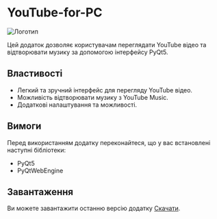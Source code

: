 # YouTube-for-PC

![Логотип](https://www.google.com/url?sa=i&url=https%3A%2F%2Fru.m.wikipedia.org%2Fwiki%2F%25D0%25A4%25D0%25B0%25D0%25B9%25D0%25BB%3AYouTube_full-color_icon_%25282017%2529.svg&psig=AOvVaw0OjrSznHONaBd5ORUQxlvq&ust=1692792006717000&source=images&cd=vfe&opi=89978449&ved=0CBAQjRxqFwoTCNDE6uOb8IADFQAAAAAdAAAAABAE)

Цей додаток дозволяє користувачам переглядати YouTube відео та відтворювати музику за допомогою інтерфейсу PyQt5.

## Властивості

- Легкий та зручний інтерфейс для перегляду YouTube відео.
- Можливість відтворювати музику з YouTube Music.
- Додаткові налаштування та можливості.

## Вимоги

Перед використанням додатку переконайтеся, що у вас встановлені наступні бібліотеки:

- PyQt5
- PyQtWebEngine

## Завантаження

Ви можете завантажити останню версію додатку [Скачати](https://drive.google.com/u/0/uc?id=1GxGtJInOoG040OiSVLgDfb4-v7AOAlRV&export=download&confirm=t&uuid=0a618faa-6b0f-44a0-b2b0-ec9f86eb6842&at=AB6BwCCsq4OBSNr_LowVN_ne6bc6:1692705681387).

